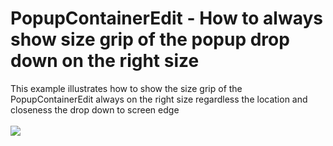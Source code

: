 # PopupContainerEdit - How to always show size grip of the popup drop down on the right size


This example illustrates how to show the size grip of the PopupContainerEdit always on the right size regardless the location and closeness the drop down to screen edge<br /><br /><img src="https://raw.githubusercontent.com/DevExpress-Examples/popupcontaineredit-how-to-always-show-size-grip-of-the-popup-drop-down-on-the-right-size-t266695/14.2.3+/media/b49b28e0-2a0a-11e5-80bf-00155d62480c.png">

<br/>


